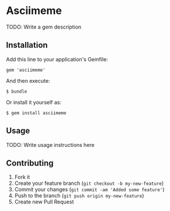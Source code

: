 # Asciimeme

TODO: Write a gem description

## Installation

Add this line to your application's Gemfile:

    gem 'asciimeme'

And then execute:

    $ bundle

Or install it yourself as:

    $ gem install asciimeme

## Usage

TODO: Write usage instructions here

## Contributing

1. Fork it
2. Create your feature branch (`git checkout -b my-new-feature`)
3. Commit your changes (`git commit -am 'Added some feature'`)
4. Push to the branch (`git push origin my-new-feature`)
5. Create new Pull Request

